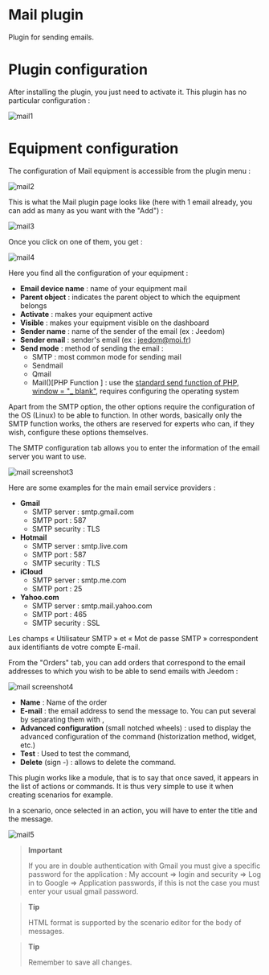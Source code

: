 # Mail plugin

Plugin for sending emails.

# Plugin configuration 

After installing the plugin, you just need to activate it. This plugin has no particular configuration :

![mail1](./images/mail1.PNG)

# Equipment configuration 

The configuration of Mail equipment is accessible from the plugin menu :

![mail2](./images/mail2.PNG)

This is what the Mail plugin page looks like (here with 1 email already, you can add as many as you want with the "Add") :

![mail3](./images/mail3.PNG)

Once you click on one of them, you get :

![mail4](./images/mail4.PNG)

Here you find all the configuration of your equipment :

-   **Email device name** : name of your equipment mail
-   **Parent object** : indicates the parent object to which the equipment belongs
-   **Activate** : makes your equipment active
-   **Visible** : makes your equipment visible on the dashboard
-   **Sender name** : name of the sender of the email (ex : Jeedom)
-   **Sender email** : sender's email (ex : <jeedom@moi.fr>)
-   **Send mode** : method of sending the email :
    -   SMTP : most common mode for sending mail
    -   Sendmail
    -   Qmail
    -   Mail()\[PHP Function \] : use the [standard send function of PHP, window = "\_ blank"](http://fr.php.net/manual/fr/function.mail.php), requires configuring the operating system

Apart from the SMTP option, the other options require the configuration of the OS (Linux) to be able to function. In other words, basically only the SMTP function works, the others are reserved for experts who can, if they wish, configure these options themselves.

The SMTP configuration tab allows you to enter the information of the email server you want to use.

![mail screenshot3](./images/mail_screenshot3.jpg)

Here are some examples for the main email service providers :

-   **Gmail**
    -   SMTP server : smtp.gmail.com
    -   SMTP port : 587
    -   SMTP security : TLS
-   **Hotmail**
    -   SMTP server : smtp.live.com
    -   SMTP port : 587
    -   SMTP security : TLS
-   **iCloud**
    -   SMTP server : smtp.me.com
    -   SMTP port : 25
-   **Yahoo.com**
    -   SMTP server : smtp.mail.yahoo.com
    -   SMTP port : 465
    -   SMTP security : SSL

Les champs « Utilisateur SMTP » et « Mot de passe SMTP » correspondent aux identifiants de votre compte E-mail.

From the "Orders" tab, you can add orders that correspond to the email addresses to which you wish to be able to send emails with Jeedom :

![mail screenshot4](./images/mail_screenshot4.jpg)

-   **Name** : Name of the order
-   **E-mail** : the email address to send the message to. You can put several by separating them with ,
-   **Advanced configuration** (small notched wheels) : used to display the advanced configuration of the command (historization method, widget, etc.)
-   **Test** : Used to test the command,
-   **Delete** (sign -) : allows to delete the command.

This plugin works like a module, that is to say that once saved, it appears in the list of actions or commands. It is thus very simple to use it when creating scenarios for example.

In a scenario, once selected in an action, you will have to enter the title and the message.

![mail5](./images/mail5.jpg)

> **Important**
>
> If you are in double authentication with Gmail you must give a specific password for the application : My account ⇒ login and security ⇒ Log in to Google ⇒ Application passwords, if this is not the case you must enter your usual gmail password.

> **Tip**
>
> HTML format is supported by the scenario editor for the body of messages.

> **Tip**
>
> Remember to save all changes.
